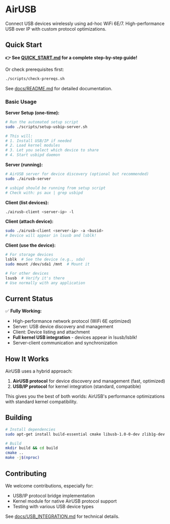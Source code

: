 # AirUSB
Connect USB devices wirelessly using ad-hoc WiFi 6E/7. High-performance USB over IP with custom protocol optimizations.

## Quick Start

**👉 See [QUICK_START.md](QUICK_START.md) for a complete step-by-step guide!**

Or check prerequisites first:
```bash
./scripts/check-prereqs.sh
```

See [docs/README.md](docs/README.md) for detailed documentation.

### Basic Usage

**Server Setup (one-time):**
```bash
# Run the automated setup script
sudo ./scripts/setup-usbip-server.sh

# This will:
# 1. Install USB/IP if needed
# 2. Load kernel modules
# 3. Let you select which device to share
# 4. Start usbipd daemon
```

**Server (running):**
```bash
# AirUSB server for device discovery (optional but recommended)
sudo ./airusb-server

# usbipd should be running from setup script
# Check with: ps aux | grep usbipd
```

**Client (list devices):**
```bash
./airusb-client <server-ip> -l
```

**Client (attach device):**
```bash
sudo ./airusb-client <server-ip> -a <busid>
# Device will appear in lsusb and lsblk!
```

**Client (use the device):**
```bash
# For storage devices
lsblk  # See the device (e.g., sda)
sudo mount /dev/sda1 /mnt  # Mount it

# For other devices
lsusb  # Verify it's there
# Use normally with any application
```

## Current Status

✅ **Fully Working:**
- High-performance network protocol (WiFi 6E optimized)
- Server: USB device discovery and management
- Client: Device listing and attachment
- **Full kernel USB integration** - devices appear in lsusb/lsblk!
- Server-client communication and synchronization

## How It Works

AirUSB uses a hybrid approach:
1. **AirUSB protocol** for device discovery and management (fast, optimized)
2. **USB/IP protocol** for kernel integration (standard, compatible)

This gives you the best of both worlds: AirUSB's performance optimizations with standard kernel compatibility.

## Building

```bash
# Install dependencies
sudo apt-get install build-essential cmake libusb-1.0-0-dev zlib1g-dev

# Build
mkdir build && cd build
cmake ..
make -j$(nproc)
```

## Contributing

We welcome contributions, especially for:
- USB/IP protocol bridge implementation
- Kernel module for native AirUSB protocol support
- Testing with various USB device types

See [docs/USB_INTEGRATION.md](docs/USB_INTEGRATION.md) for technical details.
